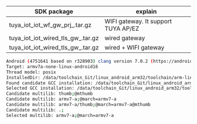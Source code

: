 | SDK package     |  explain        |
|---------------|-----------------------|
|tuya_iot_iot_wf_gw_prj_<toolchain name>.tar.gz |  WIFI gateway. It support TUYA AP/EZ |
|tuya_iot_iot_wired_tls_gw_<toolchain name>.tar.gz  | wired gateway |
|tuya_iot_iot_wired_tls_gw_<toolchain name>.tar.gz | wired + WIFI gateway |


```bash
Android (4751641 based on r328903) clang version 7.0.2 (https://android.googlesource.com/toolchain/clang 003100370607242ddd5815e4a043907ea9004281) (https://android.googlesource.com/toolchain/llvm 1d739ffb0366421d383e04ff80ec2ee591315116) (based on LLVM 7.0.2svn)
Target: armv7a-none-linux-android16
Thread model: posix
InstalledDir: /data/toolchain_Git/linux_android_arm32/toolchain/arm-linux-androideabi/bin/.
Found candidate GCC installation: /data/toolchain_Git/linux_android_arm32/toolchain/arm-linux-androideabi/bin/./../lib/gcc/arm-linux-androideabi/4.9.x
Selected GCC installation: /data/toolchain_Git/linux_android_arm32/toolchain/arm-linux-androideabi/bin/./../lib/gcc/arm-linux-androideabi/4.9.x
Candidate multilib: thumb;@mthumb
Candidate multilib: armv7-a;@march=armv7-a
Candidate multilib: armv7-a/thumb;@march=armv7-a@mthumb
Candidate multilib: .;
Selected multilib: armv7-a;@march=armv7-a
```
